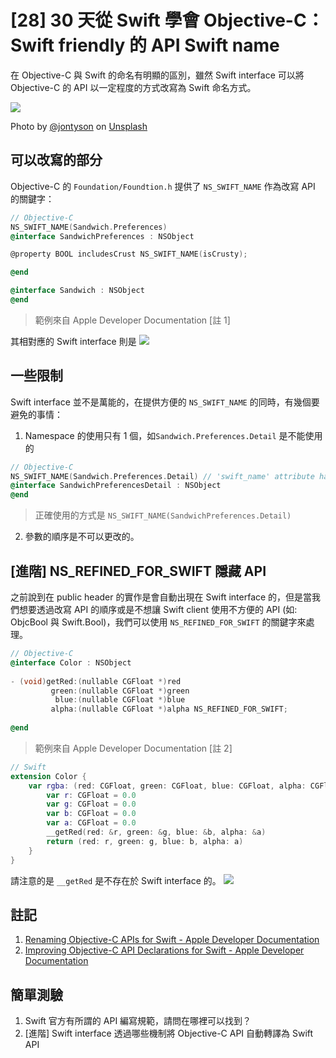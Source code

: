 # [28] 30 天從 Swift 學會 Objective-C：Swift friendly 的 API Swift name

在 Objective-C 與 Swift 的命名有明顯的區別，雖然 Swift interface 可以將 Objective-C 的 API 以一定程度的方式改寫為 Swift 命名方式。

![](https://images.unsplash.com/photo-1516384100354-0e0bbc0d2e00?ixlib=rb-1.2.1&ixid=eyJhcHBfaWQiOjEyMDd9&auto=format&fit=crop&w=1050&q=80)

Photo by [@jontyson](https://unsplash.com/@jontyson) on [Unsplash](https://unsplash.com/photos/566CgCRSNCk)

## 可以改寫的部分
Objective-C 的 `Foundation/Foundtion.h` 提供了 `NS_SWIFT_NAME` 作為改寫 API 的關鍵字：

```objectivec
// Objective-C
NS_SWIFT_NAME(Sandwich.Preferences)
@interface SandwichPreferences : NSObject

@property BOOL includesCrust NS_SWIFT_NAME(isCrusty);

@end

@interface Sandwich : NSObject
@end
```
> 範例來自 Apple Developer Documentation [註 1]

其相對應的 Swift interface 則是
![](https://i.imgur.com/3M8Yq0O.png)



## 一些限制

Swift interface 並不是萬能的，在提供方便的 `NS_SWIFT_NAME` 的同時，有幾個要避免的事情：
1. Namespace 的使用只有 1 個，如`Sandwich.Preferences.Detail` 是不能使用的 
```objectivec
// Objective-C
NS_SWIFT_NAME(Sandwich.Preferences.Detail) // 'swift_name' attribute has invalid identifier for base name
@interface SandwichPreferencesDetail : NSObject
@end
```
> 正確使用的方式是 `NS_SWIFT_NAME(SandwichPreferences.Detail)`

2. 參數的順序是不可以更改的。

## [進階] NS_REFINED_FOR_SWIFT 隱藏 API
之前說到在 public header 的實作是會自動出現在 Swift interface 的，但是當我們想要透過改寫 API 的順序或是不想讓 Swift client 使用不方便的 API (如: ObjcBool 與 Swift.Bool)，我們可以使用 `NS_REFINED_FOR_SWIFT` 的關鍵字來處理。
```objectivec
// Objective-C
@interface Color : NSObject
 
- (void)getRed:(nullable CGFloat *)red
         green:(nullable CGFloat *)green
          blue:(nullable CGFloat *)blue
         alpha:(nullable CGFloat *)alpha NS_REFINED_FOR_SWIFT;
 
@end

```
> 範例來自 Apple Developer Documentation [註 2]
```swift
// Swift
extension Color {
    var rgba: (red: CGFloat, green: CGFloat, blue: CGFloat, alpha: CGFloat) {
        var r: CGFloat = 0.0
        var g: CGFloat = 0.0
        var b: CGFloat = 0.0
        var a: CGFloat = 0.0
        __getRed(red: &r, green: &g, blue: &b, alpha: &a)
        return (red: r, green: g, blue: b, alpha: a)
    }
}
```
請注意的是 `__getRed` 是不存在於 Swift interface 的。
![](https://i.imgur.com/DqkoT25.png)

## 註記
1. [Renaming Objective-C APIs for Swift - Apple Developer Documentation](https://developer.apple.com/documentation/swift/objective-c_and_c_code_customization/renaming_objective-c_apis_for_swift)
2. [Improving Objective-C API Declarations for Swift - Apple Developer Documentation](https://developer.apple.com/documentation/swift/objective-c_and_c_code_customization/improving_objective-c_api_declarations_for_swift)

## 簡單測驗
1. Swift 官方有所謂的 API 編寫規範，請問在哪裡可以找到？
2. [進階] Swift interface 透過哪些機制將 Objective-C API 自動轉譯為 Swift API
